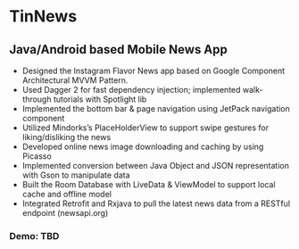 # TinNews
## Java/Android based Mobile News App
- Designed the Instagram Flavor News app based on Google Component Architectural MVVM Pattern.
- Used Dagger 2 for fast dependency injection; implemented walk-through tutorials with Spotlight lib
- Implemented the bottom bar & page navigation using JetPack navigation component
- Utilized Mindorks’s PlaceHolderView to support swipe gestures for liking/disliking the news
- Developed online news image downloading and caching by using Picasso
- Implemented conversion between Java Object and JSON representation with Gson to manipulate data
- Built the Room Database with LiveData & ViewModel to support local cache and offline model
- Integrated Retrofit and Rxjava to pull the latest news data from a RESTful endpoint (newsapi.org)


### Demo: TBD
